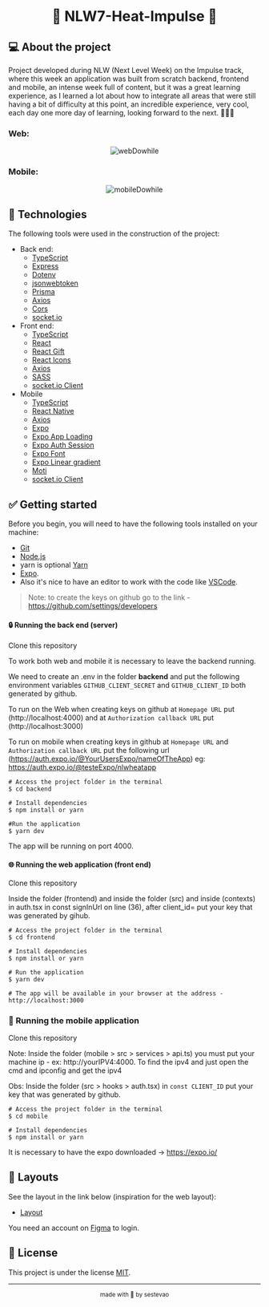 <h1 align="center">🚀 NLW7-Heat-Impulse 🚀</h1>

## 💻 About the project

Project developed during NLW (Next Level Week) on the Impulse track, where this week an application was built from scratch backend, frontend and mobile, an intense week full of content, but it was a great learning experience, as I learned a lot about how to integrate all areas that were still having a bit of difficulty at this point, an incredible experience, very cool, each day one more day of learning, looking forward to the next. 🚀🚀🚀

### Web:

<p align="center">
  <img src="./.github/webDowhile.gif" alt="webDowhile" />
</p>

### Mobile:

<p align="center">
  <img src="./.github/mobileDowhile.gif" alt="mobileDowhile" />
</p>

## 🧪 Technologies

The following tools were used in the construction of the project:

- Back end:
  - [TypeScript](https://www.typescriptlang.org/)
  - [Express](https://expressjs.com/en/starter/installing.html)
  - [Dotenv](https://openbase.com/js/dotenv/documentation)
  - [jsonwebtoken](https://jwt.io/libraries)
  - [Prisma](https://www.prisma.io/docs/getting-started/quickstart/)
  - [Axios](https://axios-http.com/docs/intro)
  - [Cors](https://socket.io/docs/v3/handling-cors/)
  - [socket.io](https://socket.io/docs/v4/)
- Front end:
  - [TypeScript](https://www.typescriptlang.org/docs/handbook/utility-types.html)
  - [React](https://reactjs.org/docs/getting-started.html)
  - [React Gift]()
  - [React Icons](https://react-icons.github.io/react-icons/)
  - [Axios](https://axios-http.com/docs/intro)
  - [SASS](https://sass-lang.com/documentation)
  - [socket.io Client](https://socket.io/docs/v4/client-api/)
- Mobile
  - [TypeScript](https://www.typescriptlang.org/docs/handbook/utility-types.html)
  - [React Native](https://reactnative.dev/docs/getting-started)
  - [Axios](https://axios-http.com/docs/intro)
  - [Expo](https://docs.expo.dev/)
  - [Expo App Loading](https://docs.expo.dev/versions/latest/sdk/app-loading/)
  - [Expo Auth Session](https://docs.expo.dev/versions/latest/sdk/auth-session/)
  - [Expo Font](https://docs.expo.dev/versions/latest/sdk/font/)
  - [Expo Linear gradient](https://docs.expo.dev/versions/latest/sdk/linear-gradient/)
  - [Moti](https://moti.fyi/)
  - [socket.io Client](https://socket.io/docs/v4/client-initialization/)

## ✅ Getting started

Before you begin, you will need to have the following tools installed on your machine:

- [Git](https://git-scm.com/)
- [Node.js](https://nodejs.org/en/)
- yarn is optional [Yarn](https://yarnpkg.com/)
- [Expo](https://expo.dev/).
- Also it's nice to have an editor to work with the code like [VSCode](https://code.visualstudio.com/).

> Note: to create the keys on github go to the link - https://github.com/settings/developers

#### 🔒 Running the back end (server)

Clone this repository

To work both web and mobile it is necessary to leave the backend running.

We need to create an .env in the folder **backend** and put the following environment variables `GITHUB_CLIENT_SECRET` and `GITHUB_CLIENT_ID` both generated by github.

To run on the Web when creating keys on github at `Homepage URL` put (http://localhost:4000) and at `Authorization callback URL` put (http://localhost:3000)

To run on mobile when creating keys in github at `Homepage URL` and `Authorization callback URL` put the following url (https://auth.expo.io/@YourUsersExpo/nameOfTheApp) eg: https://auth.expo.io/@testeExpo/nlwheatapp

```
# Access the project folder in the terminal
$ cd backend

# Install dependencies
$ npm install or yarn

#Run the application
$ yarn dev
```

The app will be running on port 4000.

#### 🌐 Running the web application (front end)

Clone this repository

Inside the folder (frontend) and inside the folder (src) and inside (contexts) in auth.tsx in const signInUrl on line (36), after client_id= put your key that was generated by gihub.

```
# Access the project folder in the terminal
$ cd frontend

# Install dependencies
$ npm install or yarn

# Run the application
$ yarn dev

# The app will be available in your browser at the address - http://localhost:3000
```

### 📱 Running the mobile application

Clone this repository

Note: Inside the folder (mobile > src > services > api.ts) you must put your machine ip - ex: http://yourIPV4:4000. To find the ipv4 and just open the cmd and ipconfig and get the ipv4

Obs: Inside the folder (src > hooks > auth.tsx) in `const CLIENT_ID` put your key that was generated by github.

```
# Access the project folder in the terminal
$ cd mobile

# Install dependencies
$ npm install or yarn
```

It is necessary to have the expo downloaded -> https://expo.io/

## 🎨 Layouts

See the layout in the link below (inspiration for the web layout):

- [Layout](https://www.figma.com/community/file/1031699316177416916)

You need an account on [Figma](http://figma.com/) to login.

## 📝 License

This project is under the license [MIT](https://github.com/wesleywisch/NLW7-Heat-impulse/blob/main/LICENSE).

---

<p align="center"><sub>made with 💜 by sestevao</sub></p>
